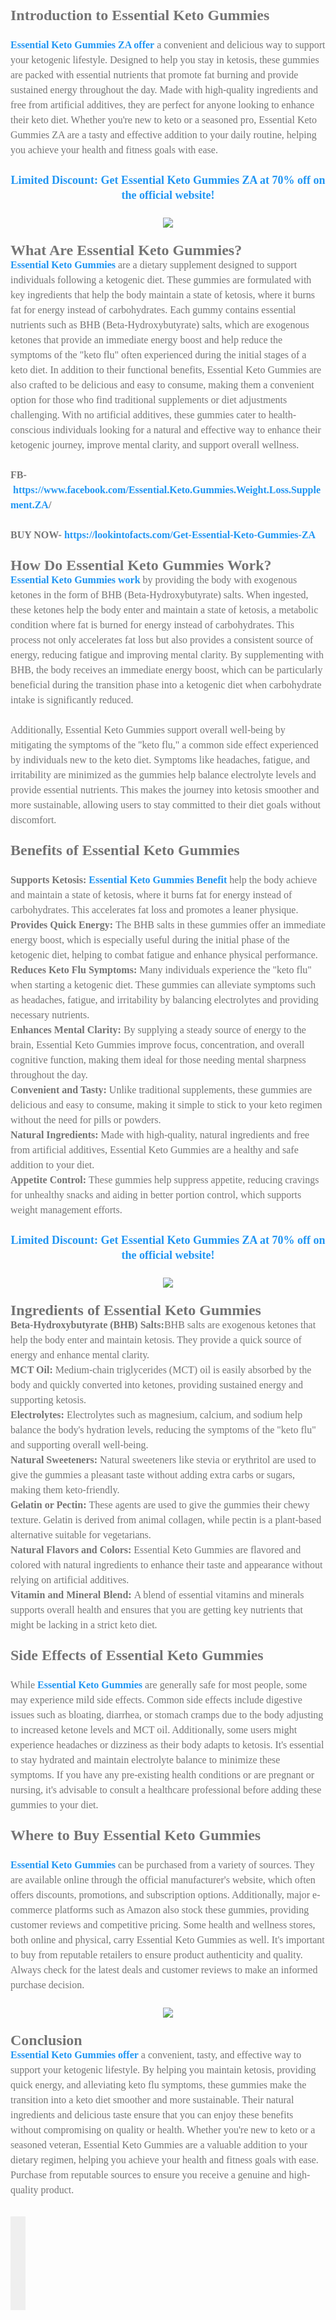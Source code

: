 <div class="post-outer" style="border: 0px; padding-bottom: 0.25em; position: relative;"><div class="post" style="margin-top: 0px;"><div class="post-body entry-content float-container" id="post-body-502799011656950264" style="color: #757575; font-family: Roboto, sans-serif; font-feature-settings: normal; font-kerning: auto; font-optical-sizing: auto; font-size-adjust: none; font-size: 15px; font-stretch: normal; font-variant-alternates: normal; font-variant-east-asian: normal; font-variant-numeric: normal; font-variant-position: normal; font-variation-settings: normal; line-height: 1.6em; margin: 1.5em 0px 2em;"><div><span style="font-family: georgia; font-size: x-large;"><b>Introduction to Essential Keto Gummies</b></span></div><div><span style="font-family: georgia; font-size: medium;"><br /></span></div><div><span style="font-family: georgia; font-size: medium;"><b><a href="https://www.facebook.com/Essential.Keto.Gummies.Weight.Loss.Supplement.ZA/" style="background-attachment: initial; background-clip: initial; background-image: initial; background-origin: initial; background-position: initial; background-repeat: initial; background-size: initial; color: #2196f3; text-decoration-line: none;">Essential Keto Gummies ZA offer</a></b>&nbsp;a convenient and delicious way to support your ketogenic lifestyle. Designed to help you stay in ketosis, these gummies are packed with essential nutrients that promote fat burning and provide sustained energy throughout the day. Made with high-quality ingredients and free from artificial additives, they are perfect for anyone looking to enhance their keto diet. Whether you're new to keto or a seasoned pro, Essential Keto Gummies ZA are a tasty and effective addition to your daily routine, helping you achieve your health and fitness goals with ease.</span></div><div><span style="font-family: georgia; font-size: medium;"><br /></span></div><div style="text-align: center;"><span style="font-family: georgia; font-size: large;"><b><a href="https://lookintofacts.com/Get-Essential-Keto-Gummies-ZA" style="background-attachment: initial; background-clip: initial; background-image: initial; background-origin: initial; background-position: initial; background-repeat: initial; background-size: initial; color: #2196f3; text-decoration-line: none;">Limited Discount: Get Essential Keto Gummies ZA at 70% off on the official website!</a></b></span></div><div style="text-align: center;"><span style="font-family: georgia; font-size: medium;"><br /></span></div><div><div class="separator" style="clear: both; text-align: center;"><a href="https://lookintofacts.com/Get-Essential-Keto-Gummies-ZA" style="background-attachment: initial; background-clip: initial; background-image: initial; background-origin: initial; background-position: initial; background-repeat: initial; background-size: initial; color: #2196f3; margin-left: 1em; margin-right: 1em; text-decoration-line: none;"><img border="0" data-original-height="350" data-original-width="763" src="https://blogger.googleusercontent.com/img/b/R29vZ2xl/AVvXsEipxVNGsL2p7S4ayxTlpJpoY6dHm7H86-mc1-g-kXsJdvWtCOvPyCk9HBO550oTuPbG1ptNdlnND3UNGt8KZ0rnmZA05-08-5h6pb_W1sJMKZg2-cSEV9pkBKUzfUaoUbrsauNh2pWPQoeBMjAuoiSJTyYkWizS7uopdVEunM3-_JxBhkywgCg9aRiQKxOZ/s16000/Screenshot%20(21).png" style="border: 0px; height: inherit; max-width: 100%;" /></a></div><span style="font-family: georgia; font-size: medium;"><br /></span></div><div><div><span style="font-family: georgia; font-size: x-large;"><b>What Are Essential Keto Gummies?</b></span></div><div><span style="font-family: georgia; font-size: medium;"><b><a href="https://www.facebook.com/Essential.Keto.Gummies.Weight.Loss.Supplement.ZA/" style="background-attachment: initial; background-clip: initial; background-image: initial; background-origin: initial; background-position: initial; background-repeat: initial; background-size: initial; color: #2196f3; text-decoration-line: none;">Essential Keto Gummies</a></b>&nbsp;are a dietary supplement designed to support individuals following a ketogenic diet. These gummies are formulated with key ingredients that help the body maintain a state of ketosis, where it burns fat for energy instead of carbohydrates. Each gummy contains essential nutrients such as BHB (Beta-Hydroxybutyrate) salts, which are exogenous ketones that provide an immediate energy boost and help reduce the symptoms of the "keto flu" often experienced during the initial stages of a keto diet. In addition to their functional benefits, Essential Keto Gummies are also crafted to be delicious and easy to consume, making them a convenient option for those who find traditional supplements or diet adjustments challenging. With no artificial additives, these gummies cater to health-conscious individuals looking for a natural and effective way to enhance their ketogenic journey, improve mental clarity, and support overall wellness.</span></div></div><div><span style="font-family: georgia; font-size: medium;"><br /></span></div><div><span style="font-family: georgia; font-size: medium;"><b>FB-&nbsp;<a href="https://www.facebook.com/Essential.Keto.Gummies.Weight.Loss.Supplement.ZA" style="background-attachment: initial; background-clip: initial; background-image: initial; background-origin: initial; background-position: initial; background-repeat: initial; background-size: initial; color: #2196f3; text-decoration-line: none;">https://www.facebook.com/Essential.Keto.Gummies.Weight.Loss.Supplement.ZA</a>/</b></span></div><div><span style="font-family: georgia; font-size: medium;"><b><br /></b></span></div><div><span style="font-family: georgia; font-size: medium;"><b>BUY NOW-&nbsp;<a href="https://lookintofacts.com/Get-Essential-Keto-Gummies-ZA" style="background-attachment: initial; background-clip: initial; background-image: initial; background-origin: initial; background-position: initial; background-repeat: initial; background-size: initial; color: #2196f3; text-decoration-line: none;">https://lookintofacts.com/Get-Essential-Keto-Gummies-ZA</a></b></span></div><div><span style="font-family: georgia; font-size: medium;"><br /></span></div><div><div><span style="font-family: georgia; font-size: x-large;"><b>How Do Essential Keto Gummies Work?</b></span></div><div><span style="font-family: georgia; font-size: medium;"><b><a href="https://lookintofacts.com/essential-keto-gummies-za-power-up-your-keto-goals/" style="background-attachment: initial; background-clip: initial; background-image: initial; background-origin: initial; background-position: initial; background-repeat: initial; background-size: initial; color: #2196f3; text-decoration-line: none;">Essential Keto Gummies work</a></b>&nbsp;by providing the body with exogenous ketones in the form of BHB (Beta-Hydroxybutyrate) salts. When ingested, these ketones help the body enter and maintain a state of ketosis, a metabolic condition where fat is burned for energy instead of carbohydrates. This process not only accelerates fat loss but also provides a consistent source of energy, reducing fatigue and improving mental clarity. By supplementing with BHB, the body receives an immediate energy boost, which can be particularly beneficial during the transition phase into a ketogenic diet when carbohydrate intake is significantly reduced.</span></div><div><span style="font-family: georgia; font-size: medium;"><br /></span></div><div><span style="font-family: georgia; font-size: medium;">Additionally, Essential Keto Gummies support overall well-being by mitigating the symptoms of the "keto flu," a common side effect experienced by individuals new to the keto diet. Symptoms like headaches, fatigue, and irritability are minimized as the gummies help balance electrolyte levels and provide essential nutrients. This makes the journey into ketosis smoother and more sustainable, allowing users to stay committed to their diet goals without discomfort.</span></div></div><div><span style="font-family: georgia; font-size: medium;"><br /></span></div><div><div><span style="font-family: georgia; font-size: x-large;"><b>Benefits of Essential Keto Gummies</b></span></div><div><span style="font-family: georgia; font-size: medium;"><br /></span></div><div><span style="font-size: medium;"><span style="font-family: georgia;"><b>Supports Ketosis:</b>&nbsp;</span><span style="font-family: georgia;"><b><a href="https://lookintofacts.com/essential-keto-gummies-za-power-up-your-keto-goals/" style="background-attachment: initial; background-clip: initial; background-image: initial; background-origin: initial; background-position: initial; background-repeat: initial; background-size: initial; color: #2196f3; text-decoration-line: none;">Essential Keto Gummies Benefit</a></b>&nbsp;help the body achieve and maintain a state of ketosis, where it burns fat for energy instead of carbohydrates. This accelerates fat loss and promotes a leaner physique.</span></span></div><div><span style="font-size: medium;"><span style="font-family: georgia;"><b>Provides Quick Energy:&nbsp;</b></span><span style="font-family: georgia;">The BHB salts in these gummies offer an immediate energy boost, which is especially useful during the initial phase of the ketogenic diet, helping to combat fatigue and enhance physical performance.</span></span></div><div><span style="font-size: medium;"><span style="font-family: georgia;"><b>Reduces Keto Flu Symptoms:&nbsp;</b></span><span style="font-family: georgia;">Many individuals experience the "keto flu" when starting a ketogenic diet. These gummies can alleviate symptoms such as headaches, fatigue, and irritability by balancing electrolytes and providing necessary nutrients.</span></span></div><div><span style="font-size: medium;"><span style="font-family: georgia;"><b>Enhances Mental Clarity:&nbsp;</b></span><span style="font-family: georgia;">By supplying a steady source of energy to the brain, Essential Keto Gummies improve focus, concentration, and overall cognitive function, making them ideal for those needing mental sharpness throughout the day.</span></span></div><div><span style="font-size: medium;"><span style="font-family: georgia;"><b>Convenient and Tasty:&nbsp;</b></span><span style="font-family: georgia;">Unlike traditional supplements, these gummies are delicious and easy to consume, making it simple to stick to your keto regimen without the need for pills or powders.</span></span></div><div><span style="font-size: medium;"><span style="font-family: georgia;"><b>Natural Ingredients:&nbsp;</b></span><span style="font-family: georgia;">Made with high-quality, natural ingredients and free from artificial additives, Essential Keto Gummies are a healthy and safe addition to your diet.</span></span></div><div><span style="font-size: medium;"><span style="font-family: georgia;"><b>Appetite Control:&nbsp;</b></span><span style="font-family: georgia;">These gummies help suppress appetite, reducing cravings for unhealthy snacks and aiding in better portion control, which supports weight management efforts.</span></span></div></div><div><span style="font-size: medium;"><span style="font-family: georgia;"><br /></span></span></div><div style="text-align: center;"><span style="font-family: georgia; font-size: large;"><b><a href="https://lookintofacts.com/Get-Essential-Keto-Gummies-ZA" style="background-attachment: initial; background-clip: initial; background-image: initial; background-origin: initial; background-position: initial; background-repeat: initial; background-size: initial; color: #2196f3; text-decoration-line: none;">Limited Discount: Get Essential Keto Gummies ZA at 70% off on the official website!</a></b></span></div><div style="text-align: center;"><span style="font-family: georgia; font-size: large;"><br /></span></div><div><div class="separator" style="clear: both; text-align: center;"><a href="https://lookintofacts.com/Get-Essential-Keto-Gummies-ZA" style="background-attachment: initial; background-clip: initial; background-image: initial; background-origin: initial; background-position: initial; background-repeat: initial; background-size: initial; color: #2196f3; margin-left: 1em; margin-right: 1em; text-decoration-line: none;"><img border="0" data-original-height="465" data-original-width="693" src="https://blogger.googleusercontent.com/img/b/R29vZ2xl/AVvXsEhtyZe72wqSHLSvsOJoUOzbyBWuzGSu9uHVDbrXll6O7oQbjqP7_Vy0_fs5QKn38Ky3UxiFZHFLFfeTk6r3TVNXhsvd5w1IG4-Et7nO96r264RjS3g8MD9m_RiDNu-sTR0pe0iLeVusSX4uO5B6Tb7m-bfpEUZVbrFbLozrA9OfaAR4lvYpmOr01EP2pvP9/s16000/Screenshot%20(22).png" style="border: 0px; height: inherit; max-width: 100%;" /></a></div><span style="font-family: georgia; font-size: medium;"><br /></span></div><div><div><span style="font-family: georgia; font-size: x-large;"><b>Ingredients of Essential Keto Gummies</b></span></div><div><span style="font-size: medium;"><span style="font-family: georgia;"><b>Beta-Hydroxybutyrate (BHB) Salts:</b></span><span style="font-family: georgia;">BHB salts are exogenous ketones that help the body enter and maintain ketosis. They provide a quick source of energy and enhance mental clarity.</span></span></div><div><span style="font-size: medium;"><span style="font-family: georgia;"><b>MCT Oil:</b>&nbsp;</span><span style="font-family: georgia;">Medium-chain triglycerides (MCT) oil is easily absorbed by the body and quickly converted into ketones, providing sustained energy and supporting ketosis.</span></span></div><div><span style="font-size: medium;"><span style="font-family: georgia;"><b>Electrolytes:</b>&nbsp;</span><span style="font-family: georgia;">Electrolytes such as magnesium, calcium, and sodium help balance the body's hydration levels, reducing the symptoms of the "keto flu" and supporting overall well-being.</span></span></div><div><span style="font-size: medium;"><span style="font-family: georgia;"><b>Natural Sweeteners:</b>&nbsp;</span><span style="font-family: georgia;">Natural sweeteners like stevia or erythritol are used to give the gummies a pleasant taste without adding extra carbs or sugars, making them keto-friendly.</span></span></div><div><span style="font-size: medium;"><span style="font-family: georgia;"><b>Gelatin or Pectin:&nbsp;</b></span><span style="font-family: georgia;">These agents are used to give the gummies their chewy texture. Gelatin is derived from animal collagen, while pectin is a plant-based alternative suitable for vegetarians.</span></span></div><div><span style="font-size: medium;"><span style="font-family: georgia;"><b>Natural Flavors and Colors:</b>&nbsp;</span><span style="font-family: georgia;">Essential Keto Gummies are flavored and colored with natural ingredients to enhance their taste and appearance without relying on artificial additives.</span></span></div><div><span style="font-size: medium;"><span style="font-family: georgia;"><b>Vitamin and Mineral Blend:</b>&nbsp;</span><span style="font-family: georgia;">A blend of essential vitamins and minerals supports overall health and ensures that you are getting key nutrients that might be lacking in a strict keto diet.</span></span></div></div><div><span style="font-family: georgia; font-size: medium;"><br /></span></div><div><div><span style="font-family: georgia; font-size: x-large;"><b>Side Effects of Essential Keto Gummies</b></span></div><div><span style="font-family: georgia; font-size: medium;"><br /></span></div><div><span style="font-family: georgia; font-size: medium;">While&nbsp;<b><a href="https://lookintofacts.com/essential-keto-gummies-za-power-up-your-keto-goals/" style="background-attachment: initial; background-clip: initial; background-image: initial; background-origin: initial; background-position: initial; background-repeat: initial; background-size: initial; color: #2196f3; text-decoration-line: none;">Essential Keto Gummies</a></b>&nbsp;are generally safe for most people, some may experience mild side effects. Common side effects include digestive issues such as bloating, diarrhea, or stomach cramps due to the body adjusting to increased ketone levels and MCT oil. Additionally, some users might experience headaches or dizziness as their body adapts to ketosis. It's essential to stay hydrated and maintain electrolyte balance to minimize these symptoms. If you have any pre-existing health conditions or are pregnant or nursing, it's advisable to consult a healthcare professional before adding these gummies to your diet.<br /><br /></span><div><span style="font-family: georgia; font-size: x-large;"><b>Where to Buy Essential Keto Gummies</b></span></div><div><span style="font-family: georgia; font-size: medium;"><br /></span></div><div><span style="font-family: georgia; font-size: medium;"><b><a href="https://lookintofacts.com/Get-Essential-Keto-Gummies-ZA" style="background-attachment: initial; background-clip: initial; background-image: initial; background-origin: initial; background-position: initial; background-repeat: initial; background-size: initial; color: #2196f3; text-decoration-line: none;">Essential Keto Gummies</a></b>&nbsp;can be purchased from a variety of sources. They are available online through the official manufacturer's website, which often offers discounts, promotions, and subscription options. Additionally, major e-commerce platforms such as Amazon also stock these gummies, providing customer reviews and competitive pricing. Some health and wellness stores, both online and physical, carry Essential Keto Gummies as well. It's important to buy from reputable retailers to ensure product authenticity and quality. Always check for the latest deals and customer reviews to make an informed purchase decision.</span></div></div></div><div><span style="font-family: georgia; font-size: medium;"><br /></span></div><div><div class="separator" style="clear: both; text-align: center;"><a href="https://lookintofacts.com/Get-Essential-Keto-Gummies-ZA" style="background-attachment: initial; background-clip: initial; background-image: initial; background-origin: initial; background-position: initial; background-repeat: initial; background-size: initial; color: #2196f3; margin-left: 1em; margin-right: 1em; text-decoration-line: none;"><img border="0" data-original-height="391" data-original-width="696" src="https://blogger.googleusercontent.com/img/b/R29vZ2xl/AVvXsEj7x8v8Fw5L9euT5jzODGKHKW7eCqOkC5gBxbRCasw7xJcq2Twvzrbyy7bYi7qKpjZimlSXHWlVs17fVTZ5UqZcJjOtAlkD0DbOoloGj1Ui0W3Qj6ElkN90duShsooEjs97DWrmYQDcKZndo-w9hfCvvhHe8UhfpITt5K1Z7UZmZv37y13Ny02JJLNHZtpm/s16000/Screenshot%20(20).png" style="border: 0px; height: inherit; max-width: 100%;" /></a></div><span style="font-family: georgia; font-size: medium;"><br /></span></div><div><div><span style="font-family: georgia; font-size: x-large;"><b>Conclusion</b></span></div><div><span style="font-family: georgia; font-size: medium;"><b><a href="https://www.facebook.com/Essential.Keto.Gummies.Weight.Loss.Supplement.ZA/" style="background-attachment: initial; background-clip: initial; background-image: initial; background-origin: initial; background-position: initial; background-repeat: initial; background-size: initial; color: #2196f3; text-decoration-line: none;">Essential Keto Gummies offer</a></b>&nbsp;a convenient, tasty, and effective way to support your ketogenic lifestyle. By helping you maintain ketosis, providing quick energy, and alleviating keto flu symptoms, these gummies make the transition into a keto diet smoother and more sustainable. Their natural ingredients and delicious taste ensure that you can enjoy these benefits without compromising on quality or health. Whether you're new to keto or a seasoned veteran, Essential Keto Gummies are a valuable addition to your dietary regimen, helping you achieve your health and fitness goals with ease. Purchase from reputable sources to ensure you receive a genuine and high-quality product.</span></div></div></div><div class="post-bottom" style="-webkit-box-align: center; align-items: center; display: flex; flex-wrap: wrap;"><div class="post-footer float-container" style="-webkit-box-flex: 1; -webkit-box-ordinal-group: 2; clear: left; color: rgba(0, 0, 0, 0.54); flex-wrap: wrap; flex: 1 1 auto; margin: 0px; order: 1; width: inherit;"><div class="post-footer-line post-footer-line-1" style="-webkit-box-flex: 0; flex: 0 1 auto;"></div><div class="post-footer-line post-footer-line-2" style="-webkit-box-flex: 0; flex: 0 1 auto;"></div><div class="post-footer-line post-footer-line-3" style="-webkit-box-flex: 0; flex: 0 1 auto;"></div></div><div class="post-share-buttons post-share-buttons-bottom" style="float: right; margin-left: 0px; margin-right: 16px; position: relative;"><div class="byline post-share-buttons goog-inline-block" style="color: rgba(0, 0, 0, 0.54); display: inline-block; line-height: 24px; margin-left: 0px; margin-right: 0px; margin-top: 0px; position: relative; vertical-align: top; width: 24px;"><div aria-owns="sharing-popup-Blog1-byline-502799011656950264" class="sharing" data-title="Essential Keto Gummies ZA: Natural Support for Weight Loss" style="float: right;"><button aria-controls="sharing-popup-Blog1-byline-502799011656950264" aria-expanded="false" aria-haspopup="true" aria-label="Share" class="sharing-button touch-icon-button" id="sharing-button-Blog1-byline-502799011656950264" role="button" style="appearance: button; background-attachment: initial; background-clip: initial; background-image: initial; background-origin: initial; background-position: 0px 0px; background-repeat: initial; background-size: initial; border-color: initial; border-style: initial; border-width: 0px; cursor: pointer; font: inherit; margin: 0px; outline: 0px; overflow: visible; padding: 0px;"><div class="flat-icon-button ripple" style="background: 0px 0px; border-radius: 50%; border: 0px; box-sizing: content-box; cursor: pointer; display: inline-block; line-height: 0; margin: -12px; outline: 0px; padding: 12px; position: relative;"><svg class="svg-icon-24"><use xlink:href="/responsive/sprite_v1_6.css.svg#ic_share_black_24dp" xmlns:xlink="http://www.w3.org/1999/xlink"></use></svg></div></button><div class="share-buttons-container"></div></div></div></div></div></div></div><section class="comments embed" data-num-comments="0" id="comments" style="border: 0px; margin-top: 0px; padding: 0px 20px 20px;"><a name="comments" style="background: rgb(255, 255, 255); color: #2196f3; font-family: Roboto, sans-serif; font-size: 15px;"></a><span face="Roboto, sans-serif" style="background-color: white; color: #757575; font-size: 15px;"></span><br class="Apple-interchange-newline" /></section>
